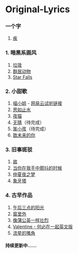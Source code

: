 # Original-Lyrics
### 一个字
1. [疾](一个字/疾.md)
### 1. 暗黑系画风
1. [垃圾](1.暗黑系画风/垃圾.md)
2. [群居动物](1.暗黑系画风/群居动物.md)
3. [Star Falls](1.暗黑系画风/Star%20Falls.md)
### 2. 小甜歌
1. [喵小姐](2.小甜歌/喵小姐.md) - [网易云试听链接](https://music.163.com/#/song?id=574291986)
2. [思如止水](2.小甜歌/思如止水.md)
3. [夜猫](2.小甜歌/夜猫.md)
4.  [无猜](2.小甜歌/无猜.md)（待完成）
5.   [笨小孩](2.小甜歌/笨小孩.md)（待完成）
6.   [致未来的你](2.小甜歌/致未来的你.md)
### 3. 旧事斑驳
1. [故](3.旧事斑驳/故.md)
2. [当你在我手中颤抖的时候](3.旧事斑驳/当你在我手中颤抖的时候.md)
4.  [仲夏夜之梦](3.旧事斑驳/仲夏夜之梦.md)
5.  [象牙塔](3.旧事斑驳/象牙塔.md)
### 4. 古早作品
1. [午后三点的阳光](4.古早作品/午后三点的阳光.md)
2. [窗里外](4.古早作品/窗里外.md)
3. [像蒲公英一样壮烈](4.古早作品/像蒲公英一样壮烈.md)
4. [Valentine - 何必在一起英文版](4.古早作品/Valentine-何必在一起英文版.md)
5. [流星的嘴角](4.古早作品/流星的嘴角.md)


#### 持续更新中……